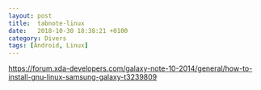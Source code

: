 ```yaml
---
layout: post
title:  tabnote-linux
date:   2018-10-30 18:38:21 +0100
category: Divers
tags: [Android, Linux]
---
```


<https://forum.xda-developers.com/galaxy-note-10-2014/general/how-to-install-gnu-linux-samsung-galaxy-t3239809>
